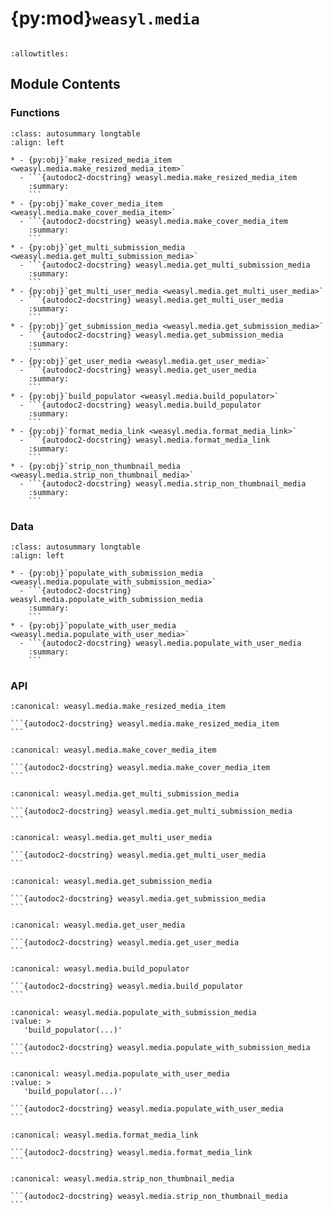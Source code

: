 # {py:mod}`weasyl.media`

```{py:module} weasyl.media
```

```{autodoc2-docstring} weasyl.media
:allowtitles:
```

## Module Contents

### Functions

````{list-table}
:class: autosummary longtable
:align: left

* - {py:obj}`make_resized_media_item <weasyl.media.make_resized_media_item>`
  - ```{autodoc2-docstring} weasyl.media.make_resized_media_item
    :summary:
    ```
* - {py:obj}`make_cover_media_item <weasyl.media.make_cover_media_item>`
  - ```{autodoc2-docstring} weasyl.media.make_cover_media_item
    :summary:
    ```
* - {py:obj}`get_multi_submission_media <weasyl.media.get_multi_submission_media>`
  - ```{autodoc2-docstring} weasyl.media.get_multi_submission_media
    :summary:
    ```
* - {py:obj}`get_multi_user_media <weasyl.media.get_multi_user_media>`
  - ```{autodoc2-docstring} weasyl.media.get_multi_user_media
    :summary:
    ```
* - {py:obj}`get_submission_media <weasyl.media.get_submission_media>`
  - ```{autodoc2-docstring} weasyl.media.get_submission_media
    :summary:
    ```
* - {py:obj}`get_user_media <weasyl.media.get_user_media>`
  - ```{autodoc2-docstring} weasyl.media.get_user_media
    :summary:
    ```
* - {py:obj}`build_populator <weasyl.media.build_populator>`
  - ```{autodoc2-docstring} weasyl.media.build_populator
    :summary:
    ```
* - {py:obj}`format_media_link <weasyl.media.format_media_link>`
  - ```{autodoc2-docstring} weasyl.media.format_media_link
    :summary:
    ```
* - {py:obj}`strip_non_thumbnail_media <weasyl.media.strip_non_thumbnail_media>`
  - ```{autodoc2-docstring} weasyl.media.strip_non_thumbnail_media
    :summary:
    ```
````

### Data

````{list-table}
:class: autosummary longtable
:align: left

* - {py:obj}`populate_with_submission_media <weasyl.media.populate_with_submission_media>`
  - ```{autodoc2-docstring} weasyl.media.populate_with_submission_media
    :summary:
    ```
* - {py:obj}`populate_with_user_media <weasyl.media.populate_with_user_media>`
  - ```{autodoc2-docstring} weasyl.media.populate_with_user_media
    :summary:
    ```
````

### API

````{py:function} make_resized_media_item(filedata, size, error_type='FileType')
:canonical: weasyl.media.make_resized_media_item

```{autodoc2-docstring} weasyl.media.make_resized_media_item
```
````

````{py:function} make_cover_media_item(coverfile, error_type='coverType')
:canonical: weasyl.media.make_cover_media_item

```{autodoc2-docstring} weasyl.media.make_cover_media_item
```
````

````{py:function} get_multi_submission_media(*submitids)
:canonical: weasyl.media.get_multi_submission_media

```{autodoc2-docstring} weasyl.media.get_multi_submission_media
```
````

````{py:function} get_multi_user_media(*userids)
:canonical: weasyl.media.get_multi_user_media

```{autodoc2-docstring} weasyl.media.get_multi_user_media
```
````

````{py:function} get_submission_media(submitid)
:canonical: weasyl.media.get_submission_media

```{autodoc2-docstring} weasyl.media.get_submission_media
```
````

````{py:function} get_user_media(userid)
:canonical: weasyl.media.get_user_media

```{autodoc2-docstring} weasyl.media.get_user_media
```
````

````{py:function} build_populator(identity, media_key, multi_get)
:canonical: weasyl.media.build_populator

```{autodoc2-docstring} weasyl.media.build_populator
```
````

````{py:data} populate_with_submission_media
:canonical: weasyl.media.populate_with_submission_media
:value: >
   'build_populator(...)'

```{autodoc2-docstring} weasyl.media.populate_with_submission_media
```

````

````{py:data} populate_with_user_media
:canonical: weasyl.media.populate_with_user_media
:value: >
   'build_populator(...)'

```{autodoc2-docstring} weasyl.media.populate_with_user_media
```

````

````{py:function} format_media_link(media, link)
:canonical: weasyl.media.format_media_link

```{autodoc2-docstring} weasyl.media.format_media_link
```
````

````{py:function} strip_non_thumbnail_media(submissions)
:canonical: weasyl.media.strip_non_thumbnail_media

```{autodoc2-docstring} weasyl.media.strip_non_thumbnail_media
```
````
